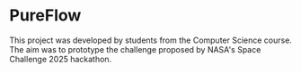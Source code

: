 # PureFlow
This project was developed by students from the Computer Science course. The aim was to prototype the challenge proposed by NASA's Space Challenge 2025 hackathon.
